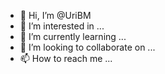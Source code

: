 - 👋 Hi, I’m @UriBM
- 👀 I’m interested in ...
- 🌱 I’m currently learning ...
- 💞️ I’m looking to collaborate on ...
- 📫 How to reach me ...

<!---
UriBM/UriBM is a ✨ special ✨ repository because its `README.md` (this file) appears on your GitHub profile.
You can click the Preview link to take a look at your changes.
--->
